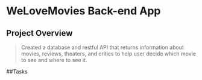 # WeLoveMovies Back-end App

## Project Overview
> Created a database and restful API that returns information about movies, reviews, theaters, and critics to help user decide which movie to see and where to see it.

##Tasks
